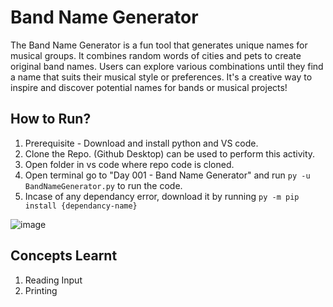 # Band Name Generator

The Band Name Generator is a fun tool that generates unique names for musical groups. It combines random words of cities and pets to create original band names. Users can explore various combinations until they find a name that suits their musical style or preferences. It's a creative way to inspire and discover potential names for bands or musical projects!

## How to Run?

1. Prerequisite - Download and install python and VS code.
2. Clone the Repo. (Github Desktop) can be used to perform this activity.
3. Open folder in vs code where repo code is cloned.
4. Open terminal go to "Day 001 - Band Name Generator" and run `py -u BandNameGenerator.py` to run the code.
5. Incase of any dependancy error, download it by running `py -m pip install {dependancy-name}`

![image](https://github.com/AkashHiwale/100-Days-of-Python/blob/feature/update-readme/Day%20001%20-%20Band%20Name%20Generator/Data/how-to-run.png)


## Concepts Learnt

1. Reading Input
2. Printing